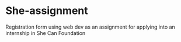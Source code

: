 # She-assignment
Registration form using web dev as an assignment for applying into an internship in She Can Foundation


